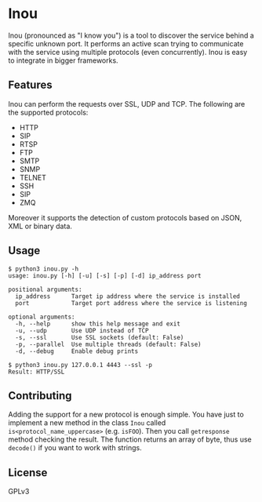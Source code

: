 # Inou
Inou (pronounced as "I know you") is a tool to discover the service behind a specific unknown port.
It performs an active scan trying to communicate with the service using multiple protocols (even concurrently).
Inou is easy to integrate in bigger frameworks.

## Features
Inou can perform the requests over SSL, UDP and TCP.
The following are the supported protocols:
*  HTTP
*  SIP
*  RTSP
*  FTP
*  SMTP
*  SNMP
*  TELNET
*  SSH
*  SIP
*  ZMQ

Moreover it supports the detection of custom protocols based on JSON, XML or binary data.

## Usage
```
$ python3 inou.py -h
usage: inou.py [-h] [-u] [-s] [-p] [-d] ip_address port

positional arguments:
  ip_address      Target ip address where the service is installed
  port            Target port address where the service is listening

optional arguments:
  -h, --help      show this help message and exit
  -u, --udp       Use UDP instead of TCP
  -s, --ssl       Use SSL sockets (default: False)
  -p, --parallel  Use multiple threads (default: False)
  -d, --debug     Enable debug prints

$ python3 inou.py 127.0.0.1 4443 --ssl -p
Result: HTTP/SSL 
```


## Contributing

Adding the support for a new protocol is enough simple. You have just to implement a new method in the class `Inou` called `is<protocol_name_uppercase>` (e.g. `isFOO`). Then you call `getresponse` method checking the result. The function returns an array of byte, thus use `decode()` if you want to work with strings.

## License

GPLv3
